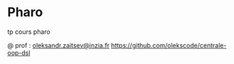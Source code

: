 # Pharo
tp cours pharo


@ prof : oleksandr.zaitsev@inzia.fr
https://github.com/olekscode/centrale-oop-dsl

